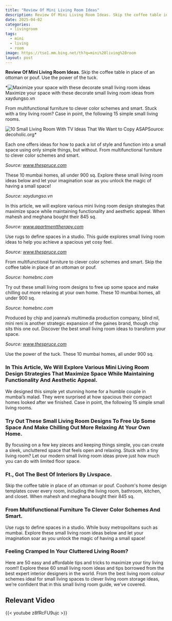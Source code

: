 ```yaml
---
title: "Review Of Mini Living Room Ideas"
description: Review Of Mini Living Room Ideas. Skip the coffee table in place of an ottoman or pouf. Use the power of the tuck.
date: 2025-04-02
categories:
  - livingroom
tags:
  - mini
  - living
  - room
image: https://tse1.mm.bing.net/th?q=mini%20living%20room
layout: post
---
```


**Review Of Mini Living Room Ideas**. Skip the coffee table in place of an ottoman or pouf. Use the power of the tuck.

*![Maximize your space with these decorate small living room ideas](https://i2.wp.com/www.home-designing.com/wp-content/uploads/2022/12/modern-living-room.jpg)Maximize your space with these decorate small living room ideas from xaydungso.vn

From multifunctional furniture to clever color schemes and smart. Stuck with a tiny living room? Case in point, the following 15 simple small living rooms.

![10 Small Living Room With TV Ideas That We Want to Copy ASAP](https://i2.wp.com/decoholic.org/wp-content/uploads/2021/08/Small-Living-Room-With-TV-Idea.jpeg)Source: decoholic.org*

Each one offers ideas for how to pack a lot of style and function into a small space using only simple things, but without. From multifunctional furniture to clever color schemes and smart.

*Source: www.thespruce.com*

These 10 mumbai homes, all under 900 sq. Explore these small living room ideas below and let your imagination soar as you unlock the magic of having a small space!

*Source: xaydungso.vn*

In this article, we will explore various mini living room design strategies that maximize space while maintaining functionality and aesthetic appeal. When mahesh and meghana bought their 845 sq.

*Source: www.apartmenttherapy.com*

Use rugs to define spaces in a studio. This guide explores small living room ideas to help you achieve a spacious yet cosy feel.

*Source: www.thespruce.com*

From multifunctional furniture to clever color schemes and smart. Skip the coffee table in place of an ottoman or pouf.

*Source: homebnc.com*

Try out these small living room designs to free up some space and make chilling out more relaxing at your own home. These 10 mumbai homes, all under 900 sq.

*Source: homebnc.com*

Produced by chip and joanna’s multimedia production company, blind nil, mini reni is another strategic expansion of the gaines brand, though chip sits this one out. Discover the best small living room ideas to transform your space.

*Source: www.thespruce.com*

Use the power of the tuck. These 10 mumbai homes, all under 900 sq.

### In This Article, We Will Explore Various Mini Living Room Design Strategies That Maximize Space While Maintaining Functionality And Aesthetic Appeal.

We designed this simple yet stunning home for a humble couple in mumbai’s malad. They were surprised at how spacious their compact homes looked after we finished. Case in point, the following 15 simple small living rooms.

### Try Out These Small Living Room Designs To Free Up Some Space And Make Chilling Out More Relaxing At Your Own Home.

By focusing on a few key pieces and keeping things simple, you can create a sleek, uncluttered space that feels open and relaxing. Stuck with a tiny living room? Let our modern small living room ideas prove just how much you can do with limited floor space.

### Ft., Got The Best Of Interiors By Livspace.

Skip the coffee table in place of an ottoman or pouf. Coohom's home design templates cover every room, including the living room, bathroom, kitchen, and closet. When mahesh and meghana bought their 845 sq.

### From Multifunctional Furniture To Clever Color Schemes And Smart.

Use rugs to define spaces in a studio. While busy metropolitans such as mumbai. Explore these small living room ideas below and let your imagination soar as you unlock the magic of having a small space!

### Feeling Cramped In Your Cluttered Living Room?

Here are 50 easy and affordable tips and tricks to maximize your tiny living room!! Explore these 60 small living room ideas and tips borrowed from the best expert interior designers in the world. From the best living room colour schemes ideal for small living spaces to clever living room storage ideas, we’re confident that in this small living room guide, we’ve covered.

## Relevant Video

{{< youtube z8fRcFU9ujc >}}

